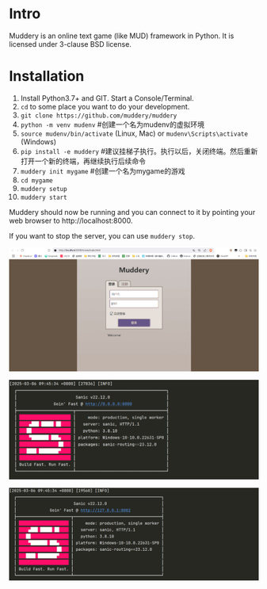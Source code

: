 # Intro
Muddery is an online text game (like MUD) framework in Python. It is licensed under 3-clause BSD license.


# Installation
1. Install Python3.7+ and GIT. Start a Console/Terminal.
1. `cd` to some place you want to do your development. 
1. `git clone https://github.com/muddery/muddery`
1. `python -m venv mudenv` #创建一个名为mudenv的虚拟环境
1. `source mudenv/bin/activate` (Linux, Mac) or `mudenv\Scripts\activate` (Windows) 
1. `pip install -e muddery` #建议挂梯子执行。执行以后，关闭终端。然后重新打开一个新的终端，再继续执行后续命令
1. `muddery init mygame` #创建一个名为mygame的游戏
1. `cd mygame` 
1. `muddery setup`
1. `muddery start`

Muddery should now be running and you can connect to it by pointing your web browser to http://localhost:8000.

If you want to stop the server, you can use `muddery stop`.

![例图1](./img/1.png)

![例图2](./img/2.png)

![例图3](./img/3.png)
